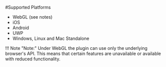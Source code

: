 #Supported Platforms

- WebGL (see notes)
- iOS
- Android
- UWP
- Windows, Linux and Mac Standalone

!!! Note "Note:"
	Under WebGL the plugin can use only the underlying browser's API. This means that certain features are unavailable or available with reduced functionality.